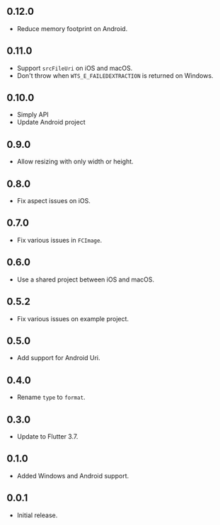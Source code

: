 ## 0.12.0

- Reduce memory footprint on Android.

## 0.11.0

- Support `srcFileUri` on iOS and macOS.
- Don't throw when `WTS_E_FAILEDEXTRACTION` is returned on Windows.

## 0.10.0

- Simply API
- Update Android project

## 0.9.0

- Allow resizing with only width or height.

## 0.8.0

- Fix aspect issues on iOS.

## 0.7.0

- Fix various issues in `FCImage`.

## 0.6.0

- Use a shared project between iOS and macOS.

## 0.5.2

- Fix various issues on example project.

## 0.5.0

- Add support for Android Uri.

## 0.4.0

- Rename `type` to `format`.

## 0.3.0

- Update to Flutter 3.7.

## 0.1.0

- Added Windows and Android support.

## 0.0.1

- Initial release.
